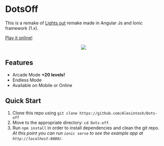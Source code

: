 # DotsOff

This is a remake of [Lights out][1] remake made in Angular Js and Ionic framework (1.x).

[Play it online!][2]

<div align="center">
  <img src="https://media.giphy.com/media/l1J3zYETAYKjYP4M8/giphy.gif"/>
</div>


## <a name="features"></a>Features
* Arcade Mode <b>+20 levels!</b>
* Endless Mode
* Available on Mobile or Online

## <a name="start"></a> Quick Start

1. Clone this repo using `git clone https://github.com/Alexintosh/Dots-off`
2. Move to the appropriate directory: `cd Dots-off`.<br />
3. Run `npm install` in order to install dependencies and clean the git repo.<br />
   *At this point you can run `ionic serve` to see the example app at `http://localhost:8080/`.*
   
   
[1]: https://en.wikipedia.org/wiki/Lights_Out_(game)
[2]: http://alexintosh.github.io/Dots-off/
